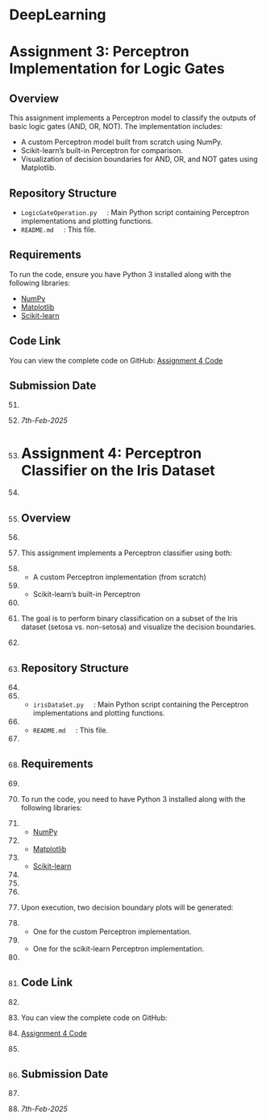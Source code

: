 # DeepLearning

# Assignment 3: Perceptron Implementation for Logic Gates  

## Overview  

This assignment implements a Perceptron model to classify the outputs of basic logic gates (AND, OR, NOT). The implementation includes:  
- A custom Perceptron model built from scratch using NumPy.  
- Scikit-learn’s built-in Perceptron for comparison.  
- Visualization of decision boundaries for AND, OR, and NOT gates using Matplotlib.  

## Repository Structure  

- `LogicGateOperation.py` &nbsp;&nbsp;&nbsp;&nbsp;: Main Python script containing Perceptron implementations and plotting functions.  
- `README.md` &nbsp;&nbsp;&nbsp;&nbsp;: This file.  

## Requirements  

To run the code, ensure you have Python 3 installed along with the following libraries:  
- [NumPy](https://numpy.org/)  
- [Matplotlib](https://matplotlib.org/)  
- [Scikit-learn](https://scikit-learn.org/)  
## Code Link 
You can view the complete code on GitHub:
[Assignment 4 Code](https://github.com/SnehashisRatna/DeepLearning/blob/main/LogicGateOperation.ipynb)
## Submission Date
51. 
52. *7th-Feb-2025*

1. # Assignment 4: Perceptron Classifier on the Iris Dataset
2. 
3. ## Overview
4. 
5. This assignment implements a Perceptron classifier using both:
6. - A custom Perceptron implementation (from scratch)
7. - Scikit-learn’s built-in Perceptron
8. 
9. The goal is to perform binary classification on a subset of the Iris dataset (setosa vs. non-setosa) and visualize the decision boundaries.
10. 
11. ## Repository Structure
12. 
13. - `irisDataSet.py` &nbsp;&nbsp;&nbsp;&nbsp;: Main Python script containing the Perceptron implementations and plotting functions.
14. - `README.md` &nbsp;&nbsp;&nbsp;&nbsp;: This file.
15. 
16. ## Requirements
17. 
18. To run the code, you need to have Python 3 installed along with the following libraries:
19. - [NumPy](https://numpy.org/)
20. - [Matplotlib](https://matplotlib.org/)
21. - [Scikit-learn](https://scikit-learn.org/)
22. 
23. 
36. 
37. Upon execution, two decision boundary plots will be generated:
38. - One for the custom Perceptron implementation.
39. - One for the scikit-learn Perceptron implementation.
40. 
41. ## Code Link
42. 
43. You can view the complete code on GitHub:
44. [Assignment 4 Code](https://github.com/SnehashisRatna/DeepLearning/blob/main/IrisDataSet.ipynb)
45. 
50. ## Submission Date
51. 
52. *7th-Feb-2025*

